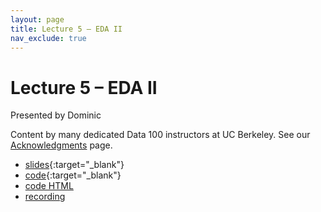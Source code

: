 ```yaml
---
layout: page
title: Lecture 5 – EDA II
nav_exclude: true
---
```


# Lecture 5 – EDA II

Presented by Dominic

Content by many dedicated Data 100 instructors at UC Berkeley. See our [Acknowledgments](../../acks) page.

- [slides](https://docs.google.com/presentation/d/1McjwCGWWXYsBi4r9V5en-aT2EJGXTh-pSmsJZ0UPw1E/edit?usp=sharing){:target="_blank"}
- [code](https://data100.datahub.berkeley.edu/hub/user-redirect/git-pull?repo=https%3A%2F%2Fgithub.com%2FDS-100%2Fsu23-materials&branch=main&urlpath=lab%2Ftree%2Fsu23-materials%2Flec%2Flec05%2Flec05-eda.ipynb){:target="_blank"}
- [code HTML](../../resources/assets/lectures/lec05/lec05-eda.html)
- [recording](https://bcourses.berkeley.edu/courses/1525605/pages/lecture-5-eda-ii)

